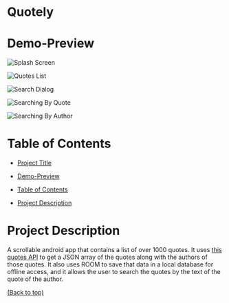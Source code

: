 # Quotely

# Demo-Preview

![Splash Screen](/Assets/1.PNG)

![Quotes List](/Assets/2.PNG)

![Search Dialog](/Assets/3.PNG)

![Searching By Quote](/Assets/4.PNG)

![Searching By Author](/Assets/5.PNG)

# Table of Contents

* [Project Title](#Quotely)

* [Demo-Preview](#demo-preview)

* [Table of Contents](#table-of-contents)

* [Project Description](#project-description)


# Project Description

A scrollable android app that contains a list of over 1000 quotes.
It uses [this quotes API](https://type.fit/api/quotes) to get a JSON array of the quotes along with the authors of those quotes.
It also uses ROOM to save that data in a local database for offline access, and it allows the user to search the quotes by the text of the quote of the author.


[(Back to top)](#table-of-contents)
